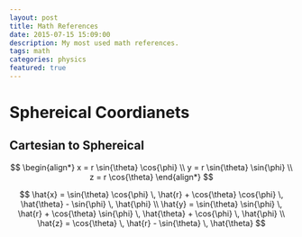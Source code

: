 ```yaml
---
layout: post
title: Math References
date: 2015-07-15 15:09:00
description: My most used math references.
tags: math
categories: physics
featured: true
---
```

# Sphereical Coordianets

## Cartesian to Sphereical

$$
\begin{align*}
x = r \sin{\theta} \cos{\phi} \\
y = r \sin{\theta} \sin{\phi} \\
z = r \cos{\theta}
\end{align*}
$$

$$
\hat{x} = \sin{\theta} \cos{\phi} \, \hat{r} + \cos{\theta} \cos{\phi} \, \hat{\theta} - \sin{\phi} \, \hat{\phi} \\
\hat{y} = \sin{\theta} \sin{\phi} \, \hat{r} + \cos{\theta} \sin{\phi} \, \hat{\theta} + \cos{\phi} \, \hat{\phi} \\
\hat{z} = \cos{\theta} \, \hat{r} - \sin{\theta} \, \hat{\theta}
$$
